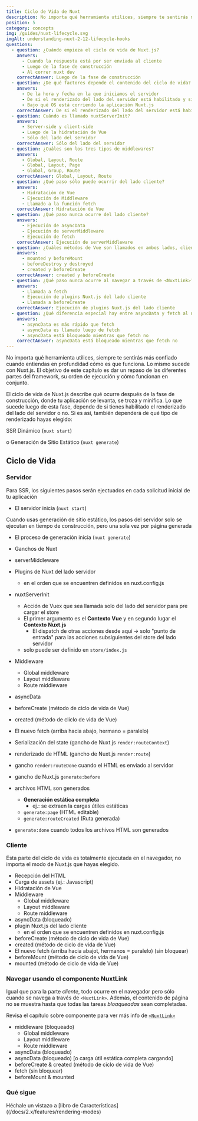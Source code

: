 ```yaml
---
title: Ciclo de Vida de Nuxt
description: No importa qué herramienta utilices, siempre te sentirás más confiado cuando entiendas en profundidad cómo es que funciona. Lo mismo sucede con Nuxt.js.
position: 5
category: concepts
img: /guides/nuxt-lifecycle.svg
imgAlt: understanding-nuxt-2-12-lifecycle-hooks
questions:
  - question: ¿Cuándo empieza el ciclo de vida de Nuxt.js?
    answers:
      - Cuando la respuesta está por ser enviada al cliente
      - Luego de la fase de construcción
      - Al correr nuxt dev
    correctAnswer: Luego de la fase de construcción
  - question: ¿De qué factores depende el contenido del ciclo de vida?
    answers:
      - De la hora y fecha en la que iniciamos el servidor
      - De si el renderizado del lado del servidor está habilitado y si lo está, qué tipo se está usando
      - Bajo qué OS está corriendo la aplicación Nuxt.js
    correctAnswer: De si el renderizado del lado del servidor está habilitado y si lo está, qué tipo se está usando
  - question: Cuándo es llamado nuxtServerInit?
    answers:
      - Server-side y client-side
      - Luego de la hidratación de Vue
      - Sólo del lado del servidor
    correctAnswer: Sólo del lado del servidor
  - question: ¿Cuáles son los tres tipos de middlewares?
    answers:
      - Global, Layout, Route
      - Global, Layout, Page
      - Global, Group, Route
    correctAnswer: Global, Layout, Route
  - question: ¿Qué paso sólo puede ocurrir del lado cliente?
    answers:
      - Hidratación de Vue
      - Ejecución de Middleware
      - Llamado a la función fetch
    correctAnswer: Hidratación de Vue
  - question: ¿Qué paso nunca ocurre del lado cliente?
    answers:
      - Ejecución de asyncData
      - Ejecución de serverMiddleware
      - Ejecución de fetch
    correctAnswer: Ejecución de serverMiddleware
  - question: ¿Cuáles métodos de Vue son llamados en ambos lados, cliente y servidor?
    answers:
      - mounted y beforeMount
      - beforeDestroy y destroyed
      - created y beforeCreate
    correctAnswer: created y beforeCreate
  - question: ¿Qué paso nunca ocurre al navegar a través de <NuxtLink>?
    answers:
      - Llamada a fetch
      - Ejecución de plugins Nuxt.js del lado cliente
      - Llamada a beforeCreate
    correctAnswer: Ejecución de plugins Nuxt.js del lado cliente
  - question: ¿Qué diferencia especial hay entre asyncData y fetch al navegar por <NuxtLink>?
    answers:
      - asyncData es más rápido que fetch
      - asyncData es llamado luego de fetch
      - asyncData está bloqueado mientras que fetch no
    correctAnswer: asyncData está bloqueado mientras que fetch no
---
```


<app-modal :src="img" :alt="imgAlt"></app-modal>

No importa qué herramienta utilices, siempre te sentirás más confiado cuando entiendas en profundidad cómo es que funciona. Lo mismo sucede con Nuxt.js. El objetivo de este capítulo es dar un repaso de las diferentes partes del framework, su orden de ejecución y cómo funcionan en conjunto.

El ciclo de vida de Nuxt.js describe qué ocurre después de la fase de construcción, donde tu aplicación se levanta, se troza y minifica. Lo que sucede luego de esta fase, depende de si tienes habilitado el renderizado del lado del servidor o no. Si es así, también dependerá de qué tipo de renderizado hayas elegido:

SSR Dinámico (`nuxt start`)

o Generación de Sitio Estático (`nuxt generate`)

## Ciclo de Vida

### Servidor

Para SSR, los siguientes pasos serán ejectuados en cada solicitud inicial de tu aplicación

- El servidor inicia (`nuxt start`)

Cuando usas generación de sitio estático, los pasos del servidor solo se ejecutan en tiempo de construcción, pero una sola vez por página generada

- El proceso de generación inicia (`nuxt generate`)

- Ganchos de Nuxt
- serverMiddleware
- Plugins de Nuxt del lado servidor
  - en el orden que se encuentren definidos en nuxt.config.js
- nuxtServerInit
  - Acción de Vuex que sea llamada solo del lado del servidor para pre cargar el store
  - El primer argumento es el **Contexto Vue** y en segundo lugar el **Contexto Nuxt.js**
    - El dispatch de otras acciones desde aquí -> solo "punto de entrada" para las acciones subsiguientes del store del lado servidor
  - solo puede ser definido en `store/index.js`
- Middleware
  - Global middleware
  - Layout middleware
  - Route middleware
- asyncData
- beforeCreate (método de ciclo de vida de Vue)
- created (método de cliclo de vida de Vue)
- El nuevo fetch (arriba hacia abajo, hermano = paralelo)
- Serialización del state (gancho de Nuxt.js `render:routeContext`)

- renderizado de HTML (gancho de Nuxt.js `render:route`)

- gancho `render:routeDone` cuando el HTML es enviado al servidor

- gancho de Nuxt.js `generate:before`
- archivos HTML son generados
  - **Generación estática completa**
    - ej.: se extraen la cargas útiles estáticas
  - `generate:page` (HTML editable)
  - `generate:routeCreated` (Ruta generada)
- `generate:done` cuando todos los archivos HTML son generados

### Cliente

Esta parte del ciclo de vida es totalmente ejecutada en el navegador, no importa el modo de Nuxt.js que hayas elegido.

- Recepción del HTML
- Carga de assets (ej.: Javascript)
- Hidratación de Vue
- Middleware
  - Global middleware
  - Layout middleware
  - Route middleware
- asyncData (bloqueado)
- plugin Nuxt.js del lado cliente
  - en el orden que se encuentren definidos en nuxt.config.js
- beforeCreate (método de ciclo de vida de Vue)
- created (método de ciclo de vida de Vue)
- El nuevo fetch (arriba hacia abajot, hermanos = paralelo) (sin bloquear)
- beforeMount (método de ciclo de vida de Vue)
- mounted (método de ciclo de vida de Vue)

### Navegar usando el componente NuxtLink

Igual que para la parte _cliente_, todo ocurre en el navegador pero sólo cuando se navega a través de `<NuxtLink>`. Además, el contenido de página no se muestra hasta que todas las tareas _bloaqueadas_ sean completadas.

<base-alert type="info">

Revisa el capítulo sobre componente para ver más info de [`<NuxtLink>`](/docs/2.x/features/nuxt-components#the-nuxtlink-component)

</base-alert>

- middleware (bloqueado)
  - Global middleware
  - Layout middleware
  - Route middleware
- asyncData (bloqueado)
- asyncData (bloqueado) [o carga útil estática completa cargando]
- beforeCreate & created (método de ciclo de vida de Vue)
- fetch (sin bloquear)
- beforeMount & mounted

### Qué sigue

<base-alert type="next">

Héchale un vistazo a [libro de Características]((/docs/2.x/features/rendering-modes)

</base-alert>

<quiz :questions="questions"></quiz>
